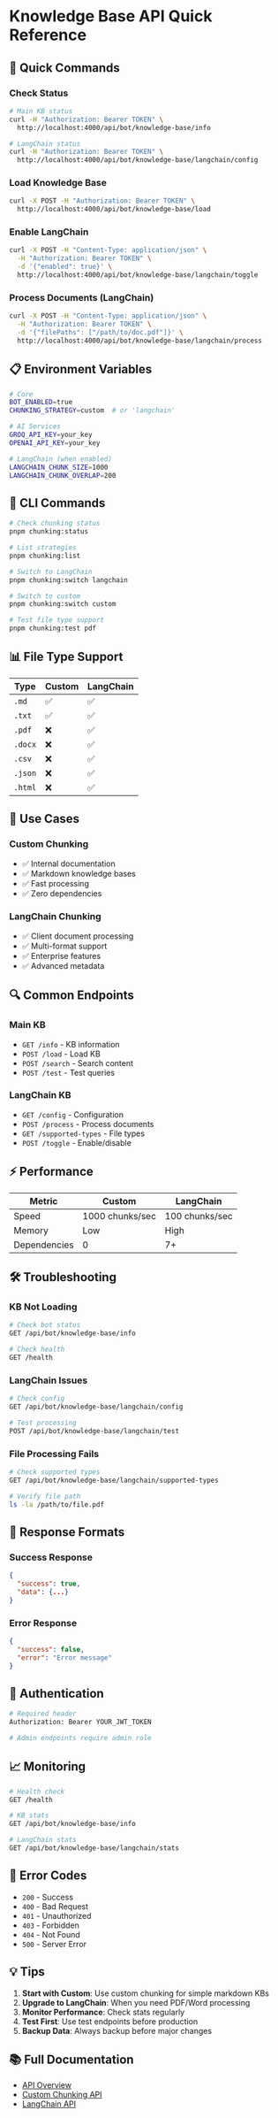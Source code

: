 # Knowledge Base API Quick Reference

## 🚀 Quick Commands

### Check Status
```bash
# Main KB status
curl -H "Authorization: Bearer TOKEN" \
  http://localhost:4000/api/bot/knowledge-base/info

# LangChain status
curl -H "Authorization: Bearer TOKEN" \
  http://localhost:4000/api/bot/knowledge-base/langchain/config
```

### Load Knowledge Base
```bash
curl -X POST -H "Authorization: Bearer TOKEN" \
  http://localhost:4000/api/bot/knowledge-base/load
```

### Enable LangChain
```bash
curl -X POST -H "Content-Type: application/json" \
  -H "Authorization: Bearer TOKEN" \
  -d '{"enabled": true}' \
  http://localhost:4000/api/bot/knowledge-base/langchain/toggle
```

### Process Documents (LangChain)
```bash
curl -X POST -H "Content-Type: application/json" \
  -H "Authorization: Bearer TOKEN" \
  -d '{"filePaths": ["/path/to/doc.pdf"]}' \
  http://localhost:4000/api/bot/knowledge-base/langchain/process
```

## 📋 Environment Variables

```bash
# Core
BOT_ENABLED=true
CHUNKING_STRATEGY=custom  # or 'langchain'

# AI Services
GROQ_API_KEY=your_key
OPENAI_API_KEY=your_key

# LangChain (when enabled)
LANGCHAIN_CHUNK_SIZE=1000
LANGCHAIN_CHUNK_OVERLAP=200
```

## 🔧 CLI Commands

```bash
# Check chunking status
pnpm chunking:status

# List strategies
pnpm chunking:list

# Switch to LangChain
pnpm chunking:switch langchain

# Switch to custom
pnpm chunking:switch custom

# Test file type support
pnpm chunking:test pdf
```

## 📊 File Type Support

| Type | Custom | LangChain |
|------|--------|-----------|
| `.md` | ✅ | ✅ |
| `.txt` | ✅ | ✅ |
| `.pdf` | ❌ | ✅ |
| `.docx` | ❌ | ✅ |
| `.csv` | ❌ | ✅ |
| `.json` | ❌ | ✅ |
| `.html` | ❌ | ✅ |

## 🎯 Use Cases

### Custom Chunking
- ✅ Internal documentation
- ✅ Markdown knowledge bases
- ✅ Fast processing
- ✅ Zero dependencies

### LangChain Chunking
- ✅ Client document processing
- ✅ Multi-format support
- ✅ Enterprise features
- ✅ Advanced metadata

## 🔍 Common Endpoints

### Main KB
- `GET /info` - KB information
- `POST /load` - Load KB
- `POST /search` - Search content
- `POST /test` - Test queries

### LangChain KB
- `GET /config` - Configuration
- `POST /process` - Process documents
- `GET /supported-types` - File types
- `POST /toggle` - Enable/disable

## ⚡ Performance

| Metric | Custom | LangChain |
|--------|--------|-----------|
| Speed | 1000 chunks/sec | 100 chunks/sec |
| Memory | Low | High |
| Dependencies | 0 | 7+ |

## 🛠️ Troubleshooting

### KB Not Loading
```bash
# Check bot status
GET /api/bot/knowledge-base/info

# Check health
GET /health
```

### LangChain Issues
```bash
# Check config
GET /api/bot/knowledge-base/langchain/config

# Test processing
POST /api/bot/knowledge-base/langchain/test
```

### File Processing Fails
```bash
# Check supported types
GET /api/bot/knowledge-base/langchain/supported-types

# Verify file path
ls -la /path/to/file.pdf
```

## 📝 Response Formats

### Success Response
```json
{
  "success": true,
  "data": {...}
}
```

### Error Response
```json
{
  "success": false,
  "error": "Error message"
}
```

## 🔐 Authentication

```bash
# Required header
Authorization: Bearer YOUR_JWT_TOKEN

# Admin endpoints require admin role
```

## 📈 Monitoring

```bash
# Health check
GET /health

# KB stats
GET /api/bot/knowledge-base/info

# LangChain stats
GET /api/bot/knowledge-base/langchain/stats
```

## 🚨 Error Codes

- `200` - Success
- `400` - Bad Request
- `401` - Unauthorized
- `403` - Forbidden
- `404` - Not Found
- `500` - Server Error

## 💡 Tips

1. **Start with Custom**: Use custom chunking for simple markdown KBs
2. **Upgrade to LangChain**: When you need PDF/Word processing
3. **Monitor Performance**: Check stats regularly
4. **Test First**: Use test endpoints before production
5. **Backup Data**: Always backup before major changes

## 📚 Full Documentation

- [API Overview](./API_OVERVIEW.md)
- [Custom Chunking API](./CUSTOM_CHUNKING_API.md)
- [LangChain API](./LANGCHAIN_API.md)
